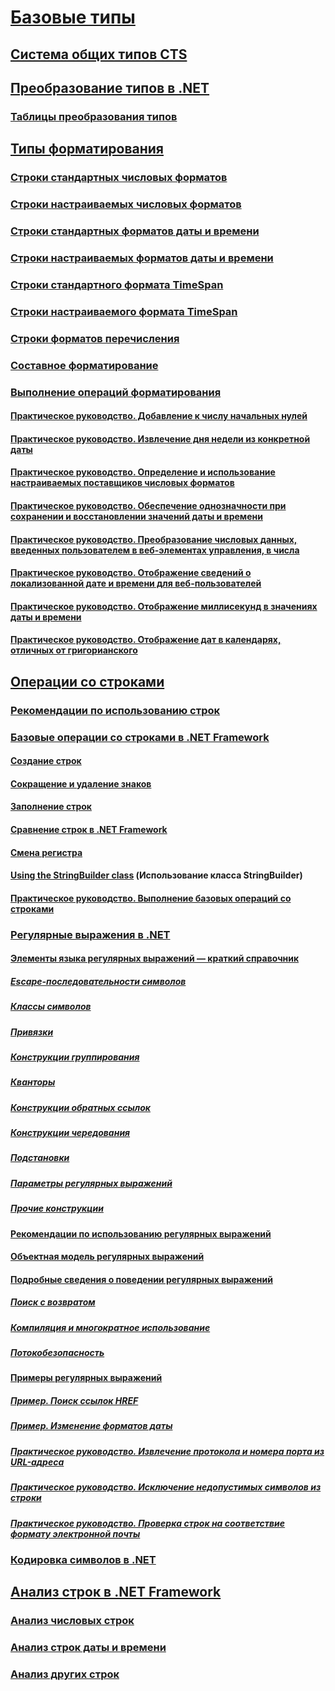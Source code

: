 # [Базовые типы](index.md)
## [Система общих типов CTS](common-type-system.md)
## [Преобразование типов в .NET](type-conversion.md)
### [Таблицы преобразования типов](conversion-tables.md)
## [Типы форматирования](formatting-types.md)
### [Строки стандартных числовых форматов](standard-numeric-format-strings.md)
### [Строки настраиваемых числовых форматов](custom-numeric-format-strings.md)
### [Строки стандартных форматов даты и времени](standard-date-and-time-format-strings.md)
### [Строки настраиваемых форматов даты и времени](custom-date-and-time-format-strings.md)
### [Строки стандартного формата TimeSpan](standard-timespan-format-strings.md)
### [Строки настраиваемого формата TimeSpan](custom-timespan-format-strings.md)
### [Строки форматов перечисления](enumeration-format-strings.md)
### [Составное форматирование](composite-formatting.md)
### [Выполнение операций форматирования](performing-formatting-operations.md)
#### [Практическое руководство. Добавление к числу начальных нулей](how-to-pad-a-number-with-leading-zeros.md)
#### [Практическое руководство. Извлечение дня недели из конкретной даты](how-to-extract-the-day-of-the-week-from-a-specific-date.md)
#### [Практическое руководство. Определение и использование настраиваемых поставщиков числовых форматов](how-to-define-and-use-custom-numeric-format-providers.md)
#### [Практическое руководство. Обеспечение однозначности при сохранении и восстановлении значений даты и времени](how-to-round-trip-date-and-time-values.md)
#### [Практическое руководство. Преобразование числовых данных, введенных пользователем в веб-элементах управления, в числа](how-to-convert-numeric-user-input-in-web-controls-to-numbers.md)
#### [Практическое руководство. Отображение сведений о локализованной дате и времени для веб-пользователей](how-to-display-localized-date-and-time-information-to-web-users.md)
#### [Практическое руководство. Отображение миллисекунд в значениях даты и времени](how-to-display-milliseconds-in-date-and-time-values.md)
#### [Практическое руководство. Отображение дат в календарях, отличных от григорианского](how-to-display-dates-in-non-gregorian-calendars.md)
## [Операции со строками](manipulating-strings.md)
### [Рекомендации по использованию строк](best-practices-strings.md)
### [Базовые операции со строками в .NET Framework](basic-string-operations.md)
#### [Создание строк](creating-new.md)
#### [Сокращение и удаление знаков](trimming.md)
#### [Заполнение строк](padding.md)
#### [Сравнение строк в .NET Framework](comparing.md)
#### [Смена регистра](changing-case.md)
#### [Using the StringBuilder class](stringbuilder.md) (Использование класса StringBuilder)
#### [Практическое руководство. Выполнение базовых операций со строками](basic-manipulations.md)
### [Регулярные выражения в .NET](regular-expressions.md)
#### [Элементы языка регулярных выражений — краткий справочник](regular-expression-language-quick-reference.md)
##### [Escape-последовательности символов](character-escapes-in-regular-expressions.md)
##### [Классы символов](character-classes-in-regular-expressions.md)
##### [Привязки](anchors-in-regular-expressions.md)
##### [Конструкции группирования](grouping-constructs-in-regular-expressions.md)
##### [Кванторы](quantifiers-in-regular-expressions.md)
##### [Конструкции обратных ссылок](backreference-constructs-in-regular-expressions.md)
##### [Конструкции чередования](alternation-constructs-in-regular-expressions.md)
##### [Подстановки](substitutions-in-regular-expressions.md)
##### [Параметры регулярных выражений](regular-expression-options.md)
##### [Прочие конструкции](miscellaneous-constructs-in-regular-expressions.md)
#### [Рекомендации по использованию регулярных выражений](best-practices.md)
#### [Объектная модель регулярных выражений](the-regular-expression-object-model.md)
#### [Подробные сведения о поведении регулярных выражений](details-of-regular-expression-behavior.md)
##### [Поиск с возвратом](backtracking-in-regular-expressions.md)
##### [Компиляция и многократное использование](compilation-and-reuse-in-regular-expressions.md)
##### [Потокобезопасность](thread-safety-in-regular-expressions.md)
#### [Примеры регулярных выражений](regular-expression-examples.md)
##### [Пример. Поиск ссылок HREF](regular-expression-example-scanning-for-hrefs.md)
##### [Пример. Изменение форматов даты](regular-expression-example-changing-date-formats.md)
##### [Практическое руководство. Извлечение протокола и номера порта из URL-адреса](how-to-extract-a-protocol-and-port-number-from-a-url.md)
##### [Практическое руководство. Исключение недопустимых символов из строки](how-to-strip-invalid-characters-from-a-string.md)
##### [Практическое руководство. Проверка строк на соответствие формату электронной почты](how-to-verify-that-strings-are-in-valid-email-format.md)
### [Кодировка символов в .NET](character-encoding.md)
## [Анализ строк в .NET Framework](parsing-strings.md)
### [Анализ числовых строк](parsing-numeric.md)
### [Анализ строк даты и времени](parsing-datetime.md)
### [Анализ других строк](parsing-other.md)
